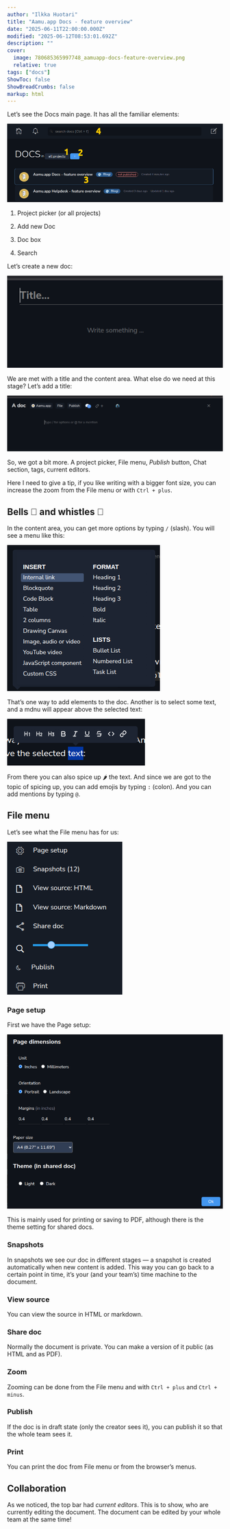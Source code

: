 ```yaml
---
author: "Ilkka Huotari"
title: "Aamu.app Docs - feature overview"
date: "2025-06-11T22:00:00.000Z"
modified: "2025-06-12T08:53:01.692Z"
description: ""
cover:
  image: 780685365997748_aamuapp-docs-feature-overview.png
  relative: true
tags: ["docs"]
ShowToc: false
ShowBreadCrumbs: false
markup: html
---
```


<p>Let’s see the Docs main page. It has all the familiar elements:</p><img src="8848021313765306_image.png" style="width: auto;" id="86c169de-1d5f-49ed-b34e-7e56df58aa01"><ol><li><p>Project picker (or all projects)</p></li><li><p>Add new Doc</p></li><li><p>Doc box</p></li><li><p>Search</p></li></ol><p>Let’s create a new doc:</p><img src="9219263311933344_image.png" style="width: auto;" id="da6d07c7-23eb-4f23-9a50-b3bff1b90bd9"><p>We are met with a title and the content area. What else do we need at this stage? Let’s add a title:</p><img src="3747232339462880_image.png" style="width: auto;" id="3abb81fc-ce18-44be-8788-4fa49ae542cf"><p>So, we got a bit more. A project picker, File menu, <em>Publish</em> button, Chat section, tags, current editors.</p><p>Here I need to give a tip, if you like writing with a bigger font size, you can increase the zoom from the File menu or with <code>Ctrl + plus</code>. </p><h2>Bells <span data-node="emoji" data-emoji="🔔" data-annotation="bell" style="user-select: text; font-family: &quot;Twemoji Mozilla&quot;, &quot;Apple Color Emoji&quot;, &quot;Segoe UI Emoji&quot;, &quot;Segoe UI Symbol&quot;, &quot;Noto Color Emoji&quot;, &quot;EmojiOne Color&quot;, &quot;Android Emoji&quot;, sans-serif;"><img alt="bell" style="display: none; width: 1em; height: 1em;"><span role="img" aria-label="bell" style="display: inline-block;">🔔</span></span> and whistles <span data-node="emoji" data-emoji="🥳" data-annotation="partying face" style="user-select: text; font-family: &quot;Twemoji Mozilla&quot;, &quot;Apple Color Emoji&quot;, &quot;Segoe UI Emoji&quot;, &quot;Segoe UI Symbol&quot;, &quot;Noto Color Emoji&quot;, &quot;EmojiOne Color&quot;, &quot;Android Emoji&quot;, sans-serif;"><img alt="partying face" style="display: none; width: 1em; height: 1em;"><span role="img" aria-label="partying face" style="display: inline-block;">🥳</span></span> </h2><p>In the content area, you can get more options by typing <code>/</code> (slash). You will see a menu like this:</p><img src="4261077488695106_image.png" style="width: auto;" id="53afdc82-ecd0-4552-829f-edb5b7b9c973"><p>That’s one way to add elements to the doc. Another is to select some text, and a mdnu will appear above the selected text:</p><img src="9917915831878040_image.png" style="width: auto;" id="0ac7acb6-6383-4ece-9cf5-dd127f547670"><p>From there you can also spice up <span data-node="emoji" data-emoji="🌶️" data-annotation="hot pepper" style="user-select: text; font-family: &quot;Twemoji Mozilla&quot;, &quot;Apple Color Emoji&quot;, &quot;Segoe UI Emoji&quot;, &quot;Segoe UI Symbol&quot;, &quot;Noto Color Emoji&quot;, &quot;EmojiOne Color&quot;, &quot;Android Emoji&quot;, sans-serif;"><img alt="hot pepper" style="display: none; width: 1em; height: 1em;"><span role="img" aria-label="hot pepper" style="display: inline-block;">🌶️</span></span> the text. And since we are got to the topic of spicing up, you can add emojis by typing <code>:</code> (colon). And you can add mentions by typing <code>@</code>.</p><h2>File menu</h2><p>Let’s see what the File menu has for us:</p><img src="7960420079658150_image.png" style="width: auto;" id="05fec5e2-175d-4f41-9873-d9216fcca94a"><h3>Page setup</h3><p>First we have the Page setup:</p><img src="5075753591355250_image.png" style="width: auto;" id="6f5e8034-736a-4274-8062-778d30e5b17a"><p>This is mainly used for printing or saving to PDF, although there is the theme setting for shared docs.</p><h3>Snapshots</h3><p>In snapshots we see our doc in different stages — a snapshot is created automatically when new content is added. This way you can go back to a certain point in time, it’s your (and your team’s) time machine to the document. </p><h3>View source</h3><p>You can view the source in HTML or markdown.</p><h3>Share doc</h3><p>Normally the document is private. You can make a version of it public (as HTML and as PDF).</p><h3>Zoom</h3><p>Zooming can be done from the File menu and with <code>Ctrl + plus</code> and <code>Ctrl + minus</code>.</p><h3>Publish</h3><p>If the doc is in draft state (only the creator sees it), you can publish it so that the whole team sees it.</p><h3>Print</h3><p>You can print the doc from File menu or from the browser’s menus.</p><h2>Collaboration</h2><p>As we noticed, the top bar had <em>current editors</em>. This is to show, who are currently editing the document. The document can be edited by your whole team at the same time!</p><p></p>
